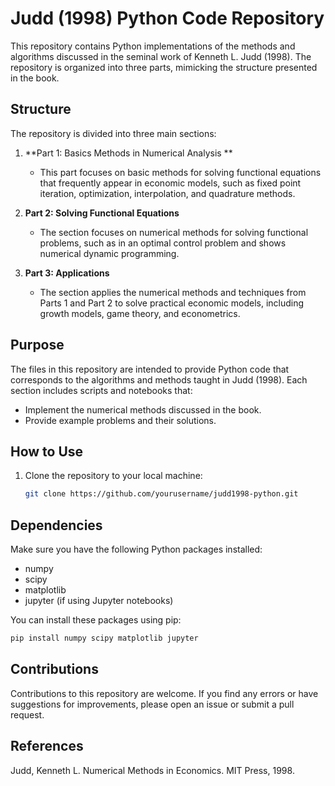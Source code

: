 # Judd (1998) Python Code Repository

This repository contains Python implementations of the methods and algorithms discussed in the seminal work of Kenneth L. Judd (1998). The repository is organized into three parts, mimicking the structure presented in the book.

## Structure

The repository is divided into three main sections:
  

1. **Part 1: Basics Methods in Numerical Analysis **
   - This part focuses on basic methods for solving functional equations that frequently appear in economic models, such as fixed point iteration, optimization, interpolation, and quadrature methods.
   

2. **Part 2: Solving Functional Equations**
   - The section focuses on numerical methods for solving functional problems, such as in an optimal control problem and shows numerical dynamic programming.

3. **Part 3: Applications**
   - The section applies the numerical methods and techniques from Parts 1 and Part 2 to solve practical economic models, including growth models, game theory, and econometrics.
   

## Purpose

The files in this repository are intended to provide Python code that corresponds to the algorithms and methods taught in Judd (1998). Each section includes scripts and notebooks that:

- Implement the numerical methods discussed in the book.
- Provide example problems and their solutions.

## How to Use

1. Clone the repository to your local machine:
   ```sh
   git clone https://github.com/yourusername/judd1998-python.git

## Dependencies

Make sure you have the following Python packages installed:
- numpy
- scipy
- matplotlib
- jupyter (if using Jupyter notebooks)

You can install these packages using pip:

```sh
pip install numpy scipy matplotlib jupyter
```

## Contributions
Contributions to this repository are welcome. If you find any errors or have suggestions for improvements, please open an issue or submit a pull request.

## References
Judd, Kenneth L. Numerical Methods in Economics. MIT Press, 1998.
